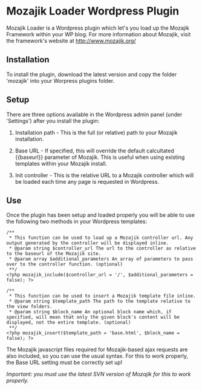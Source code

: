 Mozajik Loader Wordpress Plugin
===============================
Mozajik Loader is a Wordpress plugin which let's you load up the Mozajik Framework within your WP blog. For more information about Mozajik, visit the framework's website at http://www.mozajik.org/

Installation
------------

To install the plugin, download the latest version and copy the folder 'mozajik' into your Worpress plugins folder.

Setup
-----

There are three options available in the Wordpress admin panel (under 'Settings') after you install the plugin:

1. Installation path - This is the full (or relative) path to your Mozajik installation.

2. Base URL - If specified, this will override the default calcultated {{baseurl}} parameter of Mozajik. This is useful when using existing templates within your Mozajik install.

3. Init controller - This is the relative URL to a Mozajik controller which will be loaded each time any page is requested in Wordpress.

Use
---

Once the plugin has been setup and loaded properly you will be able to use the following two methods in your Wordpress templates:

	/**
	 * This function can be used to load up a Mozajik controller url. Any output generated by the controller will be displayed inline.
	 * @param string $controller_url The url to the controller as relative to the baseurl of the Mozajik site.
	 * @param array $additional_parameters An array of parameters to pass over to the controller function. (optional)
	 **/
	<?php mozajik_include($controller_url = '/', $additional_parameters = false); ?>

	/**
	 * This function can be used to insert a Mozajik template file inline.
	 * @param string $template_path The path to the template relative to the view folders.
	 * @param string $block_name An optional block name which, if specified, will mean that only the given block's content will be displayed, not the entire template. (optional)
	 **/
	<?php mozajik_insert($template_path = 'base.html', $block_name = false); ?>

The Mozajik javascript files required for Mozajik-based ajax requests are also included, so you can use the usual syntax. For this to work properly, the Base URL setting must be correctly set up!

*Important: you must use the latest SVN version of Mozajik for this to work properly.*